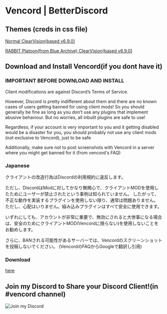 # Vencord | BetterDiscord

## Themes  (creds in css file)

[Normal ClearVision(based v6.9.0)](https://flatponch.xyz/vencord/ClearVision.v6.FlatPonch.css)

[RABBIT Platoon(from Blue Archive) ClearVision(based v6.9.0)](https://flatponch.xyz/vencord/ClearVision.v6.FlatPonch.css)

## Download and Install Vencord(if you dont have it)

### IMPORTANT BEFORE DOWNLOAD AND INSTALL
Client modifications are against Discord’s Terms of Service.

However, Discord is pretty indifferent about them and there are no known cases of users getting banned for using client mods! So you should generally be fine as long as you don’t use any plugins that implement abusive behaviour. But no worries, all inbuilt plugins are safe to use!

Regardless, if your account is very important to you and it getting disabled would be a disaster for you, you should probably not use any client mods (not exclusive to Vencord), just to be safe

Additionally, make sure not to post screenshots with Vencord in a server where you might get banned for it
(from vencord's FAQ)

### Japanese
クライアントの改造行為はDiscordの利用規約に違反します。

ただし、DiscordはModに対してかなり無関心で、クライアントMODを使用したためにユーザーが禁止されたという事例は知られていません。
したがって、不正な動作を実装するプラグインを使用しない限り、通常は問題ありません。
ただし、心配はいりません。組み込みプラグインはすべて安全に使用できます。

いずれにしても、アカウントが非常に重要で、無効にされると大惨事になる場合は、安全のためにクライアントMOD(Vencordに限らない)を使用しないことをお勧めします。

さらに、BANされる可能性があるサーバーでは、Vencordのスクリーンショットを投稿しないでください。
(VencordのFAQからGoogleで翻訳し引用)

### Download 

[here](https://vencord.dev/download)

## Join my Discord to Share your Discord Client!(in #vencord channel)

![Join my Discord](https://flatponch.xyz/vencord/joinmydiscord.png)